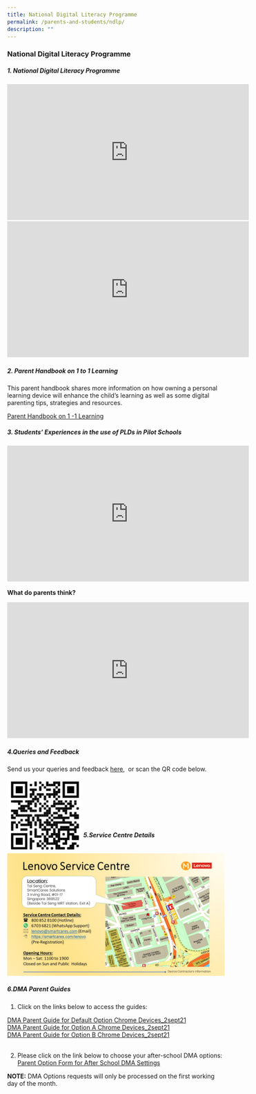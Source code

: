 ```yaml
---
title: National Digital Literacy Programme
permalink: /parents-and-students/ndlp/
description: ""
---
```

### National Digital Literacy Programme

##### 1. National Digital Literacy Programme
<iframe width="560" height="315" src="https://www.youtube.com/embed/9wXjeaUPvY4" title="NDLP Briefing by Mr Jin" frameborder="0" allow="accelerometer; autoplay; clipboard-write; encrypted-media; gyroscope; picture-in-picture" allowfullscreen></iframe>

<br> 

<iframe width="560" height="315" src="https://www.youtube.com/embed/y2Rzk07Obls" title="Use of PLD (DMA)" frameborder="0" allow="accelerometer; autoplay; clipboard-write; encrypted-media; gyroscope; picture-in-picture" allowfullscreen></iframe>

##### 2. Parent Handbook on 1 to 1 Learning

This parent handbook shares more information on how owning a personal learning device will enhance the child’s learning as well as some digital parenting tips, strategies and resources.

[Parent Handbook on 1 -1 Learning](/files/Parent%20Handbook%20I%20on%201_1%20Learning.pdf)

##### 3. Students’ Experiences in the use of PLDs in Pilot Schools
<iframe width="560" height="315" src="https://www.youtube.com/embed/atVkNBXMVnY" title="Digital Literacy – Students’ Voxpop" frameborder="0" allow="accelerometer; autoplay; clipboard-write; encrypted-media; gyroscope; picture-in-picture" allowfullscreen></iframe>

**What do parents think?**

<iframe width="560" height="315" src="https://www.youtube.com/embed/6oIAtbruVf4" title="What Do Parents Think About Personal Learning Devices (PLDs)? (Learning Differently With PLDs)" frameborder="0" allow="accelerometer; autoplay; clipboard-write; encrypted-media; gyroscope; picture-in-picture" allowfullscreen></iframe>

##### 4.Queries and Feedback
Send us your queries and feedback [here](https://form.gov.sg/#!/6004f8860a4eb30011a65395),  or scan the QR code below.

<img src="/images/NDLP%20Query%20and%20Feedback%20link.jpg" 
     style="width:35%" align = left>

<br> <br> <br> <br> <br> <br>

##### 5.Service Centre Details
![](/images/Lenovo%20Service%20Centre.jpg)

##### 6.DMA Parent Guides
1) Click on the links below to access the guides:

[DMA Parent Guide for Default Option Chrome Devices_2sept21](/files/PORC4%20-%20DMA%20Parent%20Guide%20for%20Default%20Option%20Chrome%20Devices_2%20Sep%2021.pdf) <br>
[DMA Parent Guide for Option A Chrome Devices_2sept21](/files/PORC5%20-%20DMA%20Parent%20Guide%20for%20Option%20A%20Chrome%20Devices_2%20Sep%2021.pdf) <br>
[DMA Parent Guide for Option B Chrome Devices_2sept21](/files/PORC6%20-%20DMA%20Parent%20Guide%20for%20Option%20B%20Chrome%20Devices_2%20Sep%2021.pdf) <br> <br>

2) Please click on the link below to choose your after-school DMA options: <br>
[Parent Option Form for After School DMA Settings](https://form.gov.sg/#!/60ac73688389f100127bbbe2)

**NOTE:** DMA Options requests will only be processed on the first working day of the month.